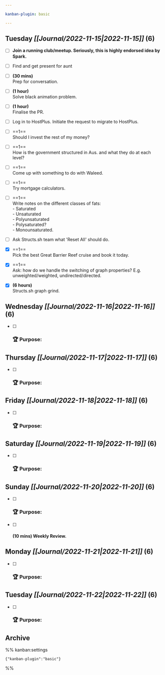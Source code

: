 ```yaml
---

kanban-plugin: basic

---
```


## **Tuesday** *[[Journal/2022-11-15|2022-11-15]]* (6)

- [ ] **Join a running club/meetup. Seriously, this is highly endorsed idea by Spark.**
- [ ] Find and get present for aunt
- [ ] **(30 mins)**<br>Prep for conversation.
- [ ] **(1 hour)**<br>Solve black animation problem.
- [ ] **(1 hour)**<br>Finalise the PR.
- [ ] Log in to HostPlus. Initiate the request to migrate to HostPlus.
- [ ] ==1==<br>Should I invest the rest of my money?
- [ ] ==1==<br>How is the government structured in Aus. and what they do at each level?
- [ ] ==1==<br>Come up with something to do with Waleed.
- [ ] ==1==<br>Try mortgage calculators.
- [ ] ==1==<br>Write notes on the different classes of fats:<br>- Saturated<br>- Unsaturated<br>- Polyunsaturated<br>- Polysaturated?<br>- Monounsaturated.
- [ ] Ask Structs.sh team what 'Reset All' should do.
- [x] ==1==<br>Pick the best Great Barrier Reef cruise and book it today.
- [x] ==1==<br>Ask: how do we handle the switching of graph properties? E.g. unweighted/weighted, undirected/directed.
- [x] **(6 hours)**<br>Structs.sh graph grind.


## **Wednesday** *[[Journal/2022-11-16|2022-11-16]]* (6)

- [ ] ### **🏆 Purpose**:


## **Thursday** *[[Journal/2022-11-17|2022-11-17]]* (6)

- [ ] ### **🏆 Purpose**:


## **Friday** *[[Journal/2022-11-18|2022-11-18]]* (6)

- [ ] ### **🏆 Purpose**:


## **Saturday** *[[Journal/2022-11-19|2022-11-19]]* (6)

- [ ] ### **🏆 Purpose**:


## **Sunday** *[[Journal/2022-11-20|2022-11-20]]* (6)

- [ ] ### **🏆 Purpose**:
- [ ] #### **(10 mins)** Weekly Review.


## **Monday** *[[Journal/2022-11-21|2022-11-21]]* (6)

- [ ] ### **🏆 Purpose**:


## **Tuesday** *[[Journal/2022-11-22|2022-11-22]]* (6)

- [ ] ### **🏆 Purpose**:


## Archive





%% kanban:settings
```
{"kanban-plugin":"basic"}
```
%%